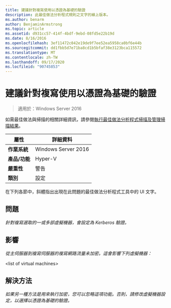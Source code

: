 ```yaml
---
title: 建議針對複寫使用以憑證為基礎的驗證
description: 此最佳做法分析程式規則之文字的線上版本。
ms.author: benarm
author: BenjaminArmstrong
ms.topic: article
ms.assetid: d931cc57-414f-4bdf-9ebd-08fd5e22b19d
ms.date: 8/16/2016
ms.openlocfilehash: 3ef11472c042e19de9f7ee52ea5958ca0bf6e44b
ms.sourcegitcommit: dd1fbb5d7e71ba8cd1b5bfaf38e3123bca115572
ms.translationtype: MT
ms.contentlocale: zh-TW
ms.lasthandoff: 09/17/2020
ms.locfileid: "90745853"
---
```

# <a name="certificate-based-authentication-is-recommended-for-replication"></a>建議針對複寫使用以憑證為基礎的驗證

>適用於：Windows Server 2016

如需最佳做法與掃描的相關詳細資訊，請參閱[執行最佳做法分析程式掃描及管理掃描結果](https://go.microsoft.com/fwlink/p/?LinkID=223177)。

|屬性|詳細資料|
|-|-|
|**作業系統**|Windows Server 2016|
|**產品/功能**|Hyper-V|
|**嚴重性**|警告|
|**類別**|設定|

在下列各節中，斜體指出出現在此問題的最佳做法分析程式工具中的 UI 文字。

## <a name="issue"></a>**問題**
*針對複寫選取的一或多部虛擬機器，會設定為 Kerberos 驗證。*

## <a name="impact"></a>**影響**
*從主伺服器到複寫伺服器的複寫網路流量未加密。這會影響下列虛擬機器：*

\<list of virtual machines>

## <a name="resolution"></a>**解決方法**
*如果另一種方法是用來執行加密，您可以忽略這項功能。否則，請修改虛擬機器設定，以選擇以憑證為基礎的驗證。*



